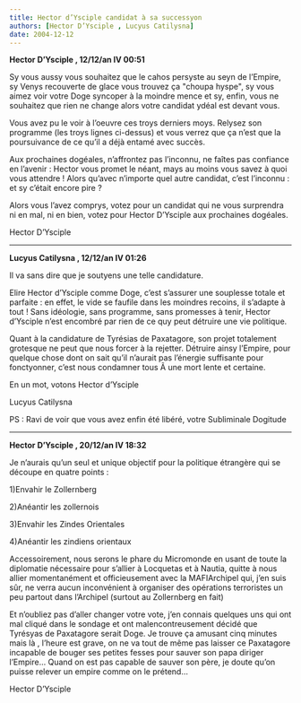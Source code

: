 ```yaml
---
title: Hector d’Ysciple candidat à sa successyon
authors: [Hector D’Ysciple , Lucyus Catilysna]
date: 2004-12-12
---
```


**Hector D’Ysciple , 12/12/an IV 00:51**

Sy vous aussy vous souhaitez que le cahos persyste au seyn de l’Empire, sy Venys recouverte de glace vous trouvez ça "choupa hyspe", sy vous aimez voir votre Doge syncoper à la moindre mence et sy, enfin, vous ne souhaitez que rien ne change alors votre candidat ydéal est devant vous.

Vous avez pu le voir à l’oeuvre ces troys derniers moys. Relysez son programme (les troys lignes ci-dessus) et vous verrez que ça n’est que la poursuivance de ce qu’il a déjà entamé avec succès.

Aux prochaines dogéales, n’affrontez pas l’inconnu, ne faîtes pas confiance en l’avenir : Hector vous promet le néant, mays au moins vous savez à quoi vous attendre ! Alors qu’avec n’importe quel autre candidat, c’est l’inconnu : et sy c’était encore pire ?

Alors vous l’avez comprys, votez pour un candidat qui ne vous surprendra ni en mal, ni en bien, votez pour Hector D’Ysciple aux prochaines dogéales.

Hector D’Ysciple

---

**Lucyus Catilysna , 12/12/an IV 01:26**

Il va sans dire que je soutyens une telle candidature.

Elire Hector d’Ysciple comme Doge, c’est s’assurer une souplesse totale et parfaite : en effet, le vide se faufile dans les moindres recoins, il s’adapte à tout ! Sans idéologie, sans programme, sans promesses à tenir, Hector d’Ysciple n’est encombré par rien de ce quy peut détruire une vie politique.

Quant à la candidature de Tyrésias de Paxatagore, son projet totalement grotesque ne peut que nous forcer à la rejetter. Détruire ainsy l’Empire, pour quelque chose dont on sait qu’il n’aurait pas l’énergie suffisante pour fonctyonner, c’est nous condamner tous Ã une mort lente et certaine.

En un mot, votons Hector d’Ysciple

Lucyus Catilysna

PS : Ravi de voir que vous avez enfin été libéré, votre Subliminale Dogitude

---

**Hector D’Ysciple , 20/12/an IV 18:32**

Je n’aurais qu’un seul et unique objectif pour la politique étrangère qui se découpe en quatre points :

1)Envahir le Zollernberg

2)Anéantir les zollernois

3)Envahir les Zindes Orientales

4)Anéantir les zindiens orientaux

Accessoirement, nous serons le phare du Micromonde en usant de toute la diplomatie nécessaire pour s’allier à Locquetas et à Nautia, quitte à nous allier momentanément et officieusement avec la MAFIArchipel qui, j’en suis sûr, ne verra aucun inconvénient à organiser des opérations terroristes un peu partout dans l’Archipel (surtout au Zollernberg en fait)

Et n’oubliez pas d’aller changer votre vote, j’en connais quelques uns qui ont mal cliqué dans le sondage et ont malencontreusement décidé que Tyrésyas de Paxatagore serait Doge. Je trouve ça amusant cinq minutes mais là , l’heure est grave, on ne va tout de même pas laisser ce Paxatagore incapable de bouger ses petites fesses pour sauver son papa diriger l’Empire... Quand on est pas capable de sauver son père, je doute qu’on puisse relever un empire comme on le prétend...

Hector D’Ysciple